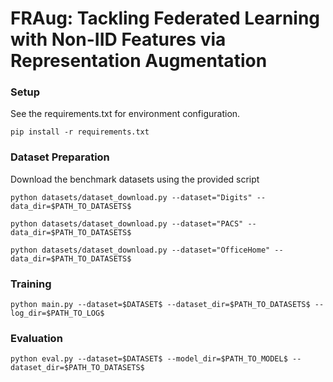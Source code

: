 # FRAug: Tackling Federated Learning with Non-IID Features via Representation Augmentation

### Setup
See the requirements.txt for environment configuration.
```
pip install -r requirements.txt
```

### Dataset Preparation
Download the benchmark datasets using the provided script
```
python datasets/dataset_download.py --dataset="Digits" --data_dir=$PATH_TO_DATASETS$

python datasets/dataset_download.py --dataset="PACS" --data_dir=$PATH_TO_DATASETS$

python datasets/dataset_download.py --dataset="OfficeHome" --data_dir=$PATH_TO_DATASETS$
```

### Training
```
python main.py --dataset=$DATASET$ --dataset_dir=$PATH_TO_DATASETS$ --log_dir=$PATH_TO_LOG$
```

### Evaluation
```
python eval.py --dataset=$DATASET$ --model_dir=$PATH_TO_MODEL$ --dataset_dir=$PATH_TO_DATASETS$
```
